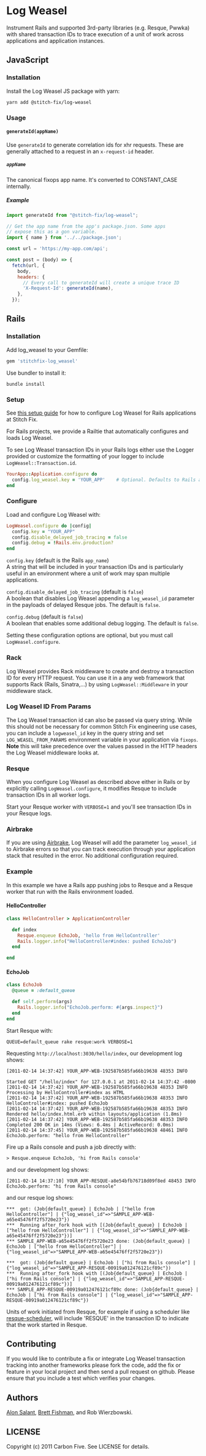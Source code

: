 # Log Weasel

Instrument Rails and supported 3rd-party libraries (e.g. Resque, Pwwka) with shared transaction IDs to trace execution of a unit of work across applications and application instances.

## JavaScript

### Installation
Install the Log Weasel JS package with yarn:

```
yarn add @stitch-fix/log-weasel
```

### Usage

#### `generateId(appName)`

Use `generateId` to generate correlation ids for xhr requests. These are generally attached to a request in an `x-request-id` header.

##### `appName`

The canonical fixops app name. It's converted to CONSTANT_CASE internally.

##### Example

```js
import generateId from "@stitch-fix/log-weasel";

// Get the app name from the app's package.json. Some apps 
// expose this as a gon variable.
import { name } from '../../package.json';

const url = 'https://my-app.com/api';

const post = (body) => { 
  fetch(url, {
    body,
    headers: {
      // Every call to generateId will create a unique trace ID
      'X-Request-Id': generateId(name),
    },
  });
```

## Rails

### Installation

Add log_weasel to your Gemfile:

```rb
gem 'stitchfix-log_weasel'
```

Use bundler to install it:

```
bundle install
```

### Setup

See [this setup guide](https://github.com/stitchfix/eng-wiki/blob/master/technical-topics/log-weasel-configuration.md) for how to configure Log Weasel for Rails applications at Stitch Fix.

For Rails projects, we provide a Railtie that automatically configures and loads Log Weasel.

To see Log Weasel transaction IDs in your Rails logs either use the Logger provided or customize the formatting of your logger to include `LogWeasel::Transaction.id`.

```rb
YourApp::Application.configure do
  config.log_weasel.key = 'YOUR_APP'    # Optional. Defaults to Rails application name.
end
```

### Configure

Load and configure Log Weasel with:

```rb
LogWeasel.configure do |config|
  config.key = "YOUR_APP"
  config.disable_delayed_job_tracing = false
  config.debug = !Rails.env.production?
end
```

`config.key`  (default is the Rails `app_name`)  
A string that will be included in your transaction IDs and is particularly useful in an environment where a unit of work may span multiple applications.  

`config.disable_delayed_job_tracing` (default is `false`)  
A boolean that disables Log Weasel appending a `log_weasel_id` parameter in  the payloads of delayed Resque jobs. The default is `false`. 

`config.debug` (default is `false`)  
A boolean that enables some additional debug logging. The default is `false`. 
 
Setting these configuration options are optional, but you must call `LogWeasel.configure`.

### Rack

Log Weasel provides Rack middleware to create and destroy a transaction ID for every HTTP request. You can use it in a any web framework that supports Rack (Rails, Sinatra,...) by using `LogWeasel::Middleware` in your middleware stack.

### Log Weasel ID From Params

The Log Weasel transaction id can also be passed via query string.  While this should not be necessary for common Stitch Fix engineering use cases, you can include a `logweasel_id` key in the query string and set `LOG_WEASEL_FROM_PARAMS` environment variable in your application via `fixops`.  **Note** this will take precedence over the values passed in the HTTP headers the Log Weasel middleware looks at.

### Resque

When you configure Log Weasel as described above either in Rails or by explicitly calling `LogWeasel.configure`, it modifies Resque to include transaction IDs in all worker logs.

Start your Resque worker with `VERBOSE=1` and you'll see transaction IDs in your Resque logs.

### Airbrake

If you are using <a href="http://airbrake.io/p">Airbrake</a>, Log Weasel will add the parameter `log_weasel_id` to Airbrake errors so that you can track execution through your application stack that resulted in the error. No additional configuration required.

### Example

In this example we have a Rails app pushing jobs to Resque and a Resque worker that run with the Rails environment loaded.

#### HelloController

```rb
class HelloController > ApplicationController

  def index
    Resque.enqueue EchoJob, 'hello from HelloController'
    Rails.logger.info("HelloController#index: pushed EchoJob")
  end

end
```

#### EchoJob

```rb
class EchoJob
  @queue = :default_queue

  def self.perform(args)
    Rails.logger.info("EchoJob.perform: #{args.inspect}")
  end
end
```

Start Resque with:

```
QUEUE=default_queue rake resque:work VERBOSE=1
```

Requesting `http://localhost:3030/hello/index`, our development log shows:

```
[2011-02-14 14:37:42] YOUR_APP-WEB-192587b585fa66b19638 48353 INFO

Started GET "/hello/index" for 127.0.0.1 at 2011-02-14 14:37:42 -0800
[2011-02-14 14:37:42] YOUR_APP-WEB-192587b585fa66b19638 48353 INFO   Processing by HelloController#index as HTML
[2011-02-14 14:37:42] YOUR_APP-WEB-192587b585fa66b19638 48353 INFO HelloController#index: pushed EchoJob
[2011-02-14 14:37:42] YOUR_APP-WEB-192587b585fa66b19638 48353 INFO Rendered hello/index.html.erb within layouts/application (1.8ms)
[2011-02-14 14:37:42] YOUR_APP-WEB-192587b585fa66b19638 48353 INFO Completed 200 OK in 14ms (Views: 6.4ms | ActiveRecord: 0.0ms)
[2011-02-14 14:37:45] YOUR_APP-WEB-192587b585fa66b19638 48461 INFO EchoJob.perform: "hello from HelloController"
```

Fire up a Rails console and push a job directly with:

```
> Resque.enqueue EchoJob, 'hi from Rails console'
```

and our development log shows:

```
[2011-02-14 14:37:10] YOUR_APP-RESQUE-a8e54bfb76718d09f8ed 48453 INFO EchoJob.perform: "hi from Rails console"
```

and our resque log shows:

```
***  got: (Job{default_queue} | EchoJob | ["hello from HelloController"] | {"log_weasel_id"=>"SAMPLE_APP-WEB-a65e45476ff2f5720e23"})
***  Running after_fork hook with [(Job{default_queue} | EchoJob | ["hello from HelloController"] | {"log_weasel_id"=>"SAMPLE_APP-WEB-a65e45476ff2f5720e23"})]
*** SAMPLE_APP-WEB-a65e45476ff2f5720e23 done: (Job{default_queue} | EchoJob | ["hello from HelloController"] | {"log_weasel_id"=>"SAMPLE_APP-WEB-a65e45476ff2f5720e23"})

***  got: (Job{default_queue} | EchoJob | ["hi from Rails console"] | {"log_weasel_id"=>"SAMPLE_APP-RESQUE-00919a012476121cf89c"})
***  Running after_fork hook with [(Job{default_queue} | EchoJob | ["hi from Rails console"] | {"log_weasel_id"=>"SAMPLE_APP-RESQUE-00919a012476121cf89c"})]
*** SAMPLE_APP-RESQUE-00919a012476121cf89c done: (Job{default_queue} | EchoJob | ["hi from Rails console"] | {"log_weasel_id"=>"SAMPLE_APP-RESQUE-00919a012476121cf89c"})
```

Units of work initiated from Resque, for example if using a scheduler like <a href="https://github.com/bvandenbos/resque-scheduler">resque-scheduler</a>, will include 'RESQUE' in the transaction ID to indicate that the work started in Resque.

## Contributing

If you would like to contribute a fix or integrate Log Weasel transaction tracking into another frameworks please fork the code, add the fix or feature in your local project and then send a pull request on github. Please ensure that you include a test which verifies your changes.

## Authors

<a href="http://github.com/asalant">Alon Salant</a>, <a href="http://github.com/brettfishman">Brett Fishman</a>, and Rob Wierzbowski.

## LICENSE

Copyright (c) 2011 Carbon Five. See LICENSE for details.
